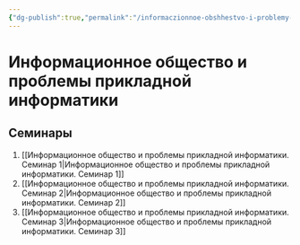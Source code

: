 ```yaml
---
{"dg-publish":true,"permalink":"/informaczionnoe-obshhestvo-i-problemy-prikladnoj-informatiki/"}
---
```


# Информационное общество и проблемы прикладной информатики

## Cеминары

1. [[Информационное общество и проблемы прикладной информатики. Семинар 1\|Информационное общество и проблемы прикладной информатики. Семинар 1]]
2. [[Информационное общество и проблемы прикладной информатики. Семинар 2\|Информационное общество и проблемы прикладной информатики. Семинар 2]]
3. [[Информационное общество и проблемы прикладной информатики. Семинар 3\|Информационное общество и проблемы прикладной информатики. Семинар 3]]